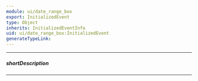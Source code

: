 ```yaml
---
module: ui/date_range_box
export: InitializedEvent
type: Object
inherits: InitializedEventInfo
uid: ui/date_range_box:InitializedEvent
generateTypeLink: 
---
```

---
##### shortDescription
<!-- Description goes here -->

---
<!-- Description goes here -->